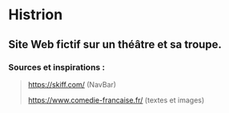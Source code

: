 # Histrion

## Site Web fictif sur un théâtre et sa troupe.

### Sources et inspirations :

>https://skiff.com/ (NavBar)
>
>https://www.comedie-francaise.fr/ (textes et images)
